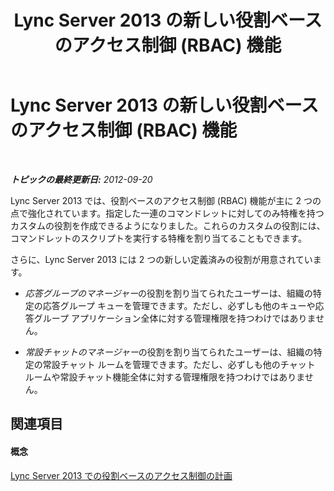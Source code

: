 ﻿---
title: Lync Server 2013 の新しい役割ベースのアクセス制御  (RBAC) 機能
TOCTitle: 新しい役割ベースのアクセス制御  (RBAC) 機能
ms:assetid: 22b4ac42-f234-4b86-bb0c-f20d476205fa
ms:mtpsurl: https://technet.microsoft.com/ja-jp/library/Gg398297(v=OCS.15)
ms:contentKeyID: 48271494
ms.date: 05/19/2016
mtps_version: v=OCS.15
ms.translationtype: HT
---

# Lync Server 2013 の新しい役割ベースのアクセス制御 (RBAC) 機能

 

_**トピックの最終更新日:** 2012-09-20_

Lync Server 2013 では、役割ベースのアクセス制御 (RBAC) 機能が主に 2 つの点で強化されています。指定した一連のコマンドレットに対してのみ特権を持つカスタムの役割を作成できるようになりました。これらのカスタムの役割には、コマンドレットのスクリプトを実行する特権を割り当てることもできます。

さらに、Lync Server 2013 には 2 つの新しい定義済みの役割が用意されています。

  - *応答グループのマネージャー*の役割を割り当てられたユーザーは、組織の特定の応答グループ キューを管理できます。ただし、必ずしも他のキューや応答グループ アプリケーション全体に対する管理権限を持つわけではありません。

  - *常設チャットのマネージャー*の役割を割り当てられたユーザーは、組織の特定の常設チャット ルームを管理できます。ただし、必ずしも他のチャット ルームや常設チャット機能全体に対する管理権限を持つわけではありません。

## 関連項目

#### 概念

[Lync Server 2013 での役割ベースのアクセス制御の計画](lync-server-2013-planning-for-role-based-access-control.md)

